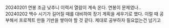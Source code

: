 20240201 연봉 조금 낮추니 이력서 열람이 계속 온다. 연봉이 문제였나..  
20240202 백수 시기가 길어질 때를 대비하여 장기 계획을 세우기로 했다. 이럴 때 공부해서 프로젝트 만들 기반을 쌓아야 할 것 같다. 제대로 공부하자 필요없는건 넘기고  